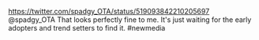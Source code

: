 https://twitter.com/spadgy_OTA/status/519093842210205697 @spadgy_OTA That looks perfectly fine to me. It's just waiting for the early adopters and trend setters to find it. #newmedia
